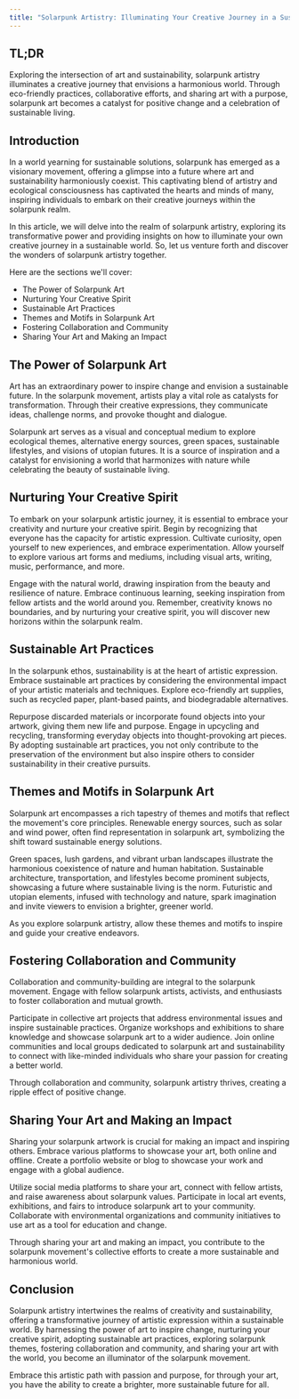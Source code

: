 ```yaml
---
title: "Solarpunk Artistry: Illuminating Your Creative Journey in a Sustainable World"
---
```


## TL;DR

Exploring the intersection of art and sustainability, solarpunk artistry illuminates a creative journey that envisions a harmonious world. Through eco-friendly practices, collaborative efforts, and sharing art with a purpose, solarpunk art becomes a catalyst for positive change and a celebration of sustainable living.

## Introduction

In a world yearning for sustainable solutions, solarpunk has emerged as a visionary movement, offering a glimpse into a future where art and sustainability harmoniously coexist. This captivating blend of artistry and ecological consciousness has captivated the hearts and minds of many, inspiring individuals to embark on their creative journeys within the solarpunk realm.

In this article, we will delve into the realm of solarpunk artistry, exploring its transformative power and providing insights on how to illuminate your own creative journey in a sustainable world. So, let us venture forth and discover the wonders of solarpunk artistry together.

Here are the sections we'll cover:

- The Power of Solarpunk Art
- Nurturing Your Creative Spirit
- Sustainable Art Practices
- Themes and Motifs in Solarpunk Art
- Fostering Collaboration and Community
- Sharing Your Art and Making an Impact

## The Power of Solarpunk Art

Art has an extraordinary power to inspire change and envision a sustainable future. In the solarpunk movement, artists play a vital role as catalysts for transformation. Through their creative expressions, they communicate ideas, challenge norms, and provoke thought and dialogue.

Solarpunk art serves as a visual and conceptual medium to explore ecological themes, alternative energy sources, green spaces, sustainable lifestyles, and visions of utopian futures. It is a source of inspiration and a catalyst for envisioning a world that harmonizes with nature while celebrating the beauty of sustainable living.

## Nurturing Your Creative Spirit

To embark on your solarpunk artistic journey, it is essential to embrace your creativity and nurture your creative spirit. Begin by recognizing that everyone has the capacity for artistic expression. Cultivate curiosity, open yourself to new experiences, and embrace experimentation. Allow yourself to explore various art forms and mediums, including visual arts, writing, music, performance, and more.

Engage with the natural world, drawing inspiration from the beauty and resilience of nature. Embrace continuous learning, seeking inspiration from fellow artists and the world around you. Remember, creativity knows no boundaries, and by nurturing your creative spirit, you will discover new horizons within the solarpunk realm.

## Sustainable Art Practices

In the solarpunk ethos, sustainability is at the heart of artistic expression. Embrace sustainable art practices by considering the environmental impact of your artistic materials and techniques. Explore eco-friendly art supplies, such as recycled paper, plant-based paints, and biodegradable alternatives.

Repurpose discarded materials or incorporate found objects into your artwork, giving them new life and purpose. Engage in upcycling and recycling, transforming everyday objects into thought-provoking art pieces. By adopting sustainable art practices, you not only contribute to the preservation of the environment but also inspire others to consider sustainability in their creative pursuits.

## Themes and Motifs in Solarpunk Art

Solarpunk art encompasses a rich tapestry of themes and motifs that reflect the movement's core principles. Renewable energy sources, such as solar and wind power, often find representation in solarpunk art, symbolizing the shift toward sustainable energy solutions.

Green spaces, lush gardens, and vibrant urban landscapes illustrate the harmonious coexistence of nature and human habitation. Sustainable architecture, transportation, and lifestyles become prominent subjects, showcasing a future where sustainable living is the norm. Futuristic and utopian elements, infused with technology and nature, spark imagination and invite viewers to envision a brighter, greener world.

As you explore solarpunk artistry, allow these themes and motifs to inspire and guide your creative endeavors.

## Fostering Collaboration and Community

Collaboration and community-building are integral to the solarpunk movement. Engage with fellow solarpunk artists, activists, and enthusiasts to foster collaboration and mutual growth.

Participate in collective art projects that address environmental issues and inspire sustainable practices. Organize workshops and exhibitions to share knowledge and showcase solarpunk art to a wider audience. Join online communities and local groups dedicated to solarpunk art and sustainability to connect with like-minded individuals who share your passion for creating a better world.

Through collaboration and community, solarpunk artistry thrives, creating a ripple effect of positive change.

## Sharing Your Art and Making an Impact

Sharing your solarpunk artwork is crucial for making an impact and inspiring others. Embrace various platforms to showcase your art, both online and offline. Create a portfolio website or blog to showcase your work and engage with a global audience.

Utilize social media platforms to share your art, connect with fellow artists, and raise awareness about solarpunk values. Participate in local art events, exhibitions, and fairs to introduce solarpunk art to your community. Collaborate with environmental organizations and community initiatives to use art as a tool for education and change.

Through sharing your art and making an impact, you contribute to the solarpunk movement's collective efforts to create a more sustainable and harmonious world.

## Conclusion

Solarpunk artistry intertwines the realms of creativity and sustainability, offering a transformative journey of artistic expression within a sustainable world. By harnessing the power of art to inspire change, nurturing your creative spirit, adopting sustainable art practices, exploring solarpunk themes, fostering collaboration and community, and sharing your art with the world, you become an illuminator of the solarpunk movement.

Embrace this artistic path with passion and purpose, for through your art, you have the ability to create a brighter, more sustainable future for all.
